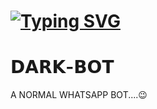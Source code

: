 # [![Typing SVG](https://readme-typing-svg.demolab.com?font=Fira+Code&weight=394&size=25&duration=5011&pause=1000&color=6EF7F1&background=88932800&center=true&random=true&width=435&height=52&lines=%F0%9D%90%83%F0%9D%90%80%F0%9D%90%91%F0%9D%90%8A%F0%9D%90%81%F0%9D%90%8E%F0%9D%90%93+%F0%9D%90%81%F0%9D%90%98+%F0%9D%90%8A%F0%9D%90%80%F0%9D%90%95%F0%9D%90%88%F0%9D%90%83%F0%9D%90%94+%F0%9D%90%91%F0%9D%90%80%F0%9D%90%92%F0%9D%90%80%F0%9D%90%8D%F0%9D%90%86%F0%9D%90%80)](https://git.io/typing-svg)

# 𝗗𝗔𝗥𝗞-𝗕𝗢𝗧
A NORMAL WHATSAPP BOT....😉
